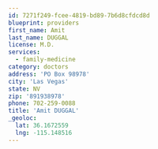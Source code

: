 ```yaml
---
id: 7271f249-fcee-4819-bd89-7b6d8cfdcd8d
blueprint: providers
first_name: Amit
last_name: DUGGAL
license: M.D.
services:
  - family-medicine
category: doctors
address: 'PO Box 98978'
city: 'Las Vegas'
state: NV
zip: '891938978'
phone: 702-259-0088
title: 'Amit DUGGAL'
_geoloc:
  lat: 36.1672559
  lng: -115.148516
---
```

